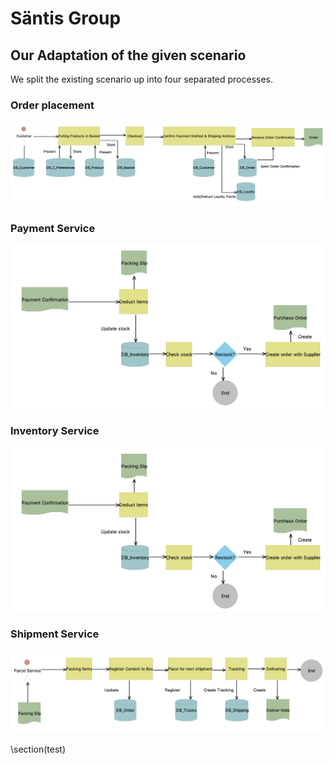 # Säntis Group


## Our Adaptation of the given scenario
We split the existing scenario up into four separated processes.

### Order placement
<img width="647" alt="Business Model" src="OrderPlacement.png">

### Payment Service
<img width="647" alt="Business Model" src="InventoryService.png">

### Inventory Service
<img width="647" alt="Business Model" src="InventoryService.png">

### Shipment Service
<img width="647" alt="Business Model" src="ShipmentService.png">


\section(test)